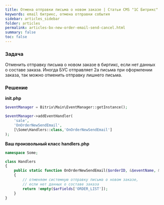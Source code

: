 ```yaml
---
title: Отмена отправки письма о новом заказе | Статьи CMS "1С Битрикс"
keywords: email битрикс, отмена отправки события
sidebar: articles_sidebar
folder: articles
permalink: articles-bx-new-order-email-send-cancel.html
summary: false
toc: false
---
```


### Задача

Отменить отправку письма о новом заказе в биртикс, если нет данных о составе заказа.
Иногда БУС отправляет 2а письма при оформлении заказа, так можно отменить отправку лишнего письма.

### Решение

**init.php**

```php
$eventManager = Bitrix\Main\EventManager::getInstance();

$eventManager->addEventHandler(
    'sale',
    'OnOrderNewSendEmail',
    [\Some\Handlers::class,'OnOrderNewSendEmail']
);
```

**Ваш произвольный класс handlers.php**

```php
namespace Some;

class Handlers
{
    public static function OnOrderNewSendEmail($orderID, &$eventName, &$arFields)
    {
        // отменяем системную отправку письма о новом заказе,
        // если нет данных о составе заказа
        return !empty($arFields['ORDER_LIST']);
    }
}
```
